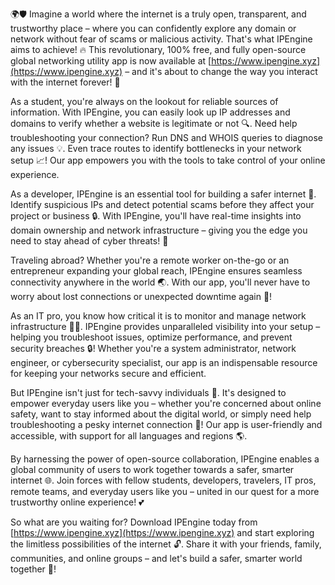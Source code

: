 🌍🛡️ Imagine a world where the internet is a truly open, transparent, and trustworthy place – where you can confidently explore any domain or network without fear of scams or malicious activity. That's what IPEngine aims to achieve! 🔥 This revolutionary, 100% free, and fully open-source global networking utility app is now available at [https://www.ipengine.xyz](https://www.ipengine.xyz) – and it's about to change the way you interact with the internet forever! 🚀

As a student, you're always on the lookout for reliable sources of information. With IPEngine, you can easily look up IP addresses and domains to verify whether a website is legitimate or not 🔍. Need help troubleshooting your connection? Run DNS and WHOIS queries to diagnose any issues 💡. Even trace routes to identify bottlenecks in your network setup 📈! Our app empowers you with the tools to take control of your online experience.

As a developer, IPEngine is an essential tool for building a safer internet 🚧. Identify suspicious IPs and detect potential scams before they affect your project or business 🔒. With IPEngine, you'll have real-time insights into domain ownership and network infrastructure – giving you the edge you need to stay ahead of cyber threats! 💪

Traveling abroad? Whether you're a remote worker on-the-go or an entrepreneur expanding your global reach, IPEngine ensures seamless connectivity anywhere in the world 🌏. With our app, you'll never have to worry about lost connections or unexpected downtime again 📱!

As an IT pro, you know how critical it is to monitor and manage network infrastructure 👨‍💻. IPEngine provides unparalleled visibility into your setup – helping you troubleshoot issues, optimize performance, and prevent security breaches 🔒! Whether you're a system administrator, network engineer, or cybersecurity specialist, our app is an indispensable resource for keeping your networks secure and efficient.

But IPEngine isn't just for tech-savvy individuals 🤖. It's designed to empower everyday users like you – whether you're concerned about online safety, want to stay informed about the digital world, or simply need help troubleshooting a pesky internet connection 🔧! Our app is user-friendly and accessible, with support for all languages and regions 🌎.

By harnessing the power of open-source collaboration, IPEngine enables a global community of users to work together towards a safer, smarter internet 🌐. Join forces with fellow students, developers, travelers, IT pros, remote teams, and everyday users like you – united in our quest for a more trustworthy online experience! 💕

So what are you waiting for? Download IPEngine today from [https://www.ipengine.xyz](https://www.ipengine.xyz) and start exploring the limitless possibilities of the internet 🔓. Share it with your friends, family, communities, and online groups – and let's build a safer, smarter world together 🌟!